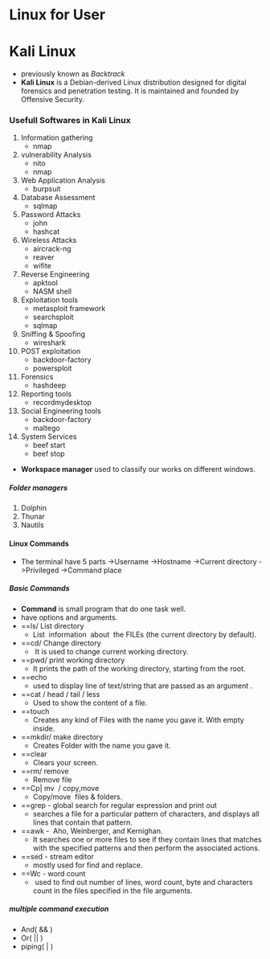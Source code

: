 # Linux for User
# Kali Linux
- previously known as *Backtrack*
- **Kali Linux** is a Debian-derived Linux distribution designed for digital forensics and penetration testing. It is maintained and founded by Offensive Security.
### Usefull Softwares in Kali Linux
1. Information gathering
    - nmap
2. vulnerability Analysis
    - nito
    - nmap
3. Web Application Analysis
    - burpsuit
4. Database Assessment
    - sqlmap 
5. Password Attacks
    - john
    - hashcat
6. Wireless Attacks
    - aircrack-ng
    - reaver
    - wifite
7. Reverse Engineering
    - apktool
    - NASM shell
8. Exploitation tools
    - metasploit framework 
    - searchsploit
    - sqlmap
9. Sniffing & Spoofing
    - wireshark
10. POST exploitation
    - backdoor-factory
    - powersploit 
11. Forensics
    - hashdeep
12. Reporting tools
    - recordmydesktop
13. Social Engineering tools
    - backdoor-factory
    - maltego
14. System Services
    - beef start
    - beef stop
- **Workspace manager** used to classify our works on different windows.
##### Folder managers
1. Dolphin
2. Thunar
3. Nautils
#### Linux Commands
- The terminal have 5 parts
    ->Username
    ->Hostname
    ->Current directory
    ->Privileged
    ->Command place
##### Basic Commands
- **Command** is small program that do one task well.
- have options and arguments.
- ==ls/ List directory
    - List  information  about  the FILEs (the current directory by default).
- ==cd/ Change directory
    -  It is used to change current working directory.
- ==pwd/ print working directory
    - It prints the path of the working directory, starting from the root. 
- ==echo
    - used to display line of text/string that are passed as an argument .
- ==cat / head / tail / less
    - Used to show the content of a file.
- ==touch
    - Creates any kind of Files with the name you gave it. With empty inside.
- ==mkdir/ make directory
    - Creates Folder with the name you gave it.
- ==clear
    - Clears your screen.
- ==rm/ remove
    - Remove file
- ==Cp| mv  / copy,move
    - Copy/move  files & folders.
- ==grep - global search for regular expression and print out
    - searches a file for a particular pattern of characters, and displays all lines that contain that pattern.
- ==awk -  Aho, Weinberger, and Kernighan.
    - It searches one or more files to see if they contain lines that matches with the specified patterns and then perform the associated actions.
- ==sed - stream editor
    - mostly used for find and replace.
- ==Wc - word count
    -  used to find out number of lines, word count, byte and characters count in the files specified in the file arguments.
##### multiple command execution
- And( && )
- Or( || )
- piping( | )